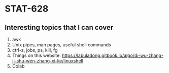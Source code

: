 # STAT-628
## Interesting topics that I can cover
1. awk
2. Unix pipes, man pages, useful shell commands
3. ctrl-z, jobs, ps, kill, fg
4. Things on this website: https://labuladong.gitbook.io/algo/di-wu-zhang-ji-shu-wen-zhang-xi-lie/linuxshell
5. Colab
